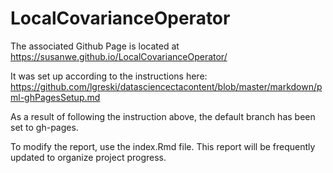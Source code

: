 # LocalCovarianceOperator

The associated Github Page is located at
https://susanwe.github.io/LocalCovarianceOperator/

It was set up according to the instructions here:
https://github.com/lgreski/datasciencectacontent/blob/master/markdown/pml-ghPagesSetup.md

As a result of following the instruction above, the default branch has been set to gh-pages. 

To modify the report, use the index.Rmd file. This report will be frequently updated to organize project progress.
